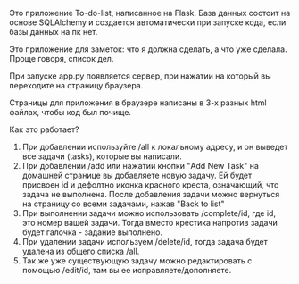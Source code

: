 Это приложение To-do-list, написанное на Flask. База данных состоит на основе SQLAlchemy и создается автоматически при запуске кода, если базы данных на пк нет.


Это приложение для заметок: что я должна сделать, а что уже сделала. Проще говоря, список дел.

При запуске app.py появляется сервер, при нажатии на который вы переходите на страницу браузера.

Страницы для приложения в браузере написаны в 3-х разных html файлах, чтобы код был почище.

Как это работает? 
1. При добавлении используйте /all к локальному адресу, и он выведет все задачи (tasks), которые вы написали.
2. При добавлении /add или нажатии кнопки "Add New Task" на домашней странице вы добавляете новую задачу. Ей будет присвоен id и дефолтно иконка красного креста, означающий, что задача не выполнена. После добавления задачи можно вернуться на страницу со всеми задачами, нажав "Back to list"
3. При выполнении задачи можно использовать /complete/id, где id, это номер вашей задачи. Тогда вместо крестика напротив задачи будет галочка - задание выполнено.
4. При удалении задачи используем /delete/id, тогда задача будет удалена из общего списка /all.
5. Так же уже существующую задачу можно редактировать с помощью /edit/id, там вы ее исправляете/дополняете.